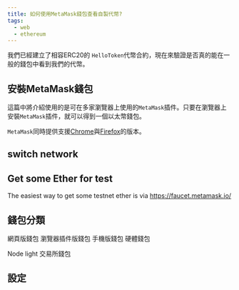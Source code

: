 ```yaml
---
title: 如何使用MetaMask錢包查看自製代幣?
tags:
  - web
  - ethereum
---
```


我們已經建立了相容ERC20的 `HelloToken`代幣合約，現在來驗證是否真的能在一般的錢包中看到我們的代幣。

## 安裝MetaMask錢包

這篇中將介紹使用的是可在多家瀏覽器上使用的`MetaMask`插件。只要在瀏覽器上安裝`MetaMask`插件，就可以得到一個以太幣錢包。

`MetaMask`同時提供支援[Chrome](https://chrome.google.com/webstore/detail/metamask/nkbihfbeogaeaoehlefnkodbefgpgknn)與[Firefox](https://addons.mozilla.org/en-US/firefox/addon/ether-metamask/)的版本。

## switch network

## Get some Ether for test

The easiest way to get some testnet ether is via https://faucet.metamask.io/

## 錢包分類

網頁版錢包
瀏覽器插件版錢包
手機版錢包
硬體錢包

Node
light
交易所錢包

## 設定
